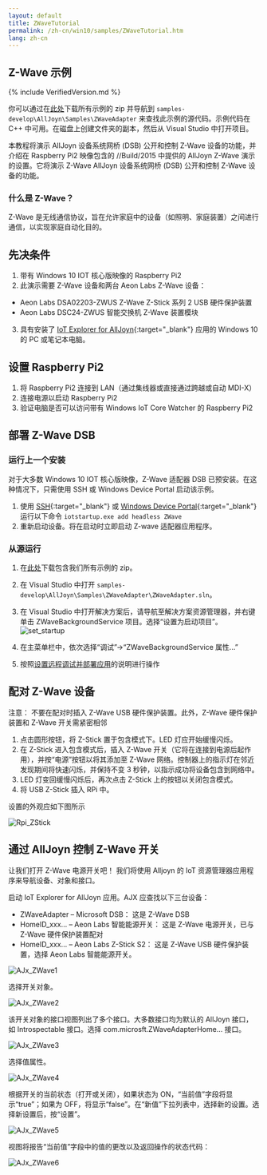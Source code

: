 ```yaml
---
layout: default
title: ZWaveTutorial
permalink: /zh-cn/win10/samples/ZWaveTutorial.htm
lang: zh-cn
---
```


## Z-Wave 示例

{% include VerifiedVersion.md %}

你可以通过在[此处](https://github.com/ms-iot/samples/archive/develop.zip)下载所有示例的 zip 并导航到 `samples-develop\AllJoyn\Samples\ZWaveAdapter` 来查找此示例的源代码。示例代码在 C++ 中可用。在磁盘上创建文件夹的副本，然后从 Visual Studio 中打开项目。

本教程将演示 AllJoyn 设备系统网桥 \(DSB\) 公开和控制 Z-Wave 设备的功能，并介绍在 Raspberry Pi2 映像包含的 //Build/2015 中提供的 AllJoyn Z-Wave 演示的设置。它将演示 Z-Wave AllJoyn 设备系统网桥 \(DSB\) 公开和控制 Z-Wave 设备的功能。

### 什么是 Z-Wave？

Z-Wave 是无线通信协议，旨在允许家庭中的设备（如照明、家庭装置）之间进行通信，以实现家庭自动化目的。

## 先决条件

1. 带有 Windows 10 IOT 核心版映像的 Raspberry Pi2
2. <a name="AllJoyn_Z_Wave"></a>此演示需要 Z-Wave 设备和两台 Aeon Labs Z-Wave 设备：
  * Aeon Labs DSA02203-ZWUS Z-Wave Z-Stick 系列 2 USB 硬件保护装置
  * Aeon Labs DSC24-ZWUS 智能交换机 Z-Wave 装置模块
3. 具有安装了 [IoT Explorer for AllJoyn]({{site.baseurl}}/zh-cn/win10/AllJoyn.htm#AllJoynExplorer){:target="_blank"} 应用的 Windows 10 的 PC 或笔记本电脑。


## 设置 Raspberry Pi2

1. 将 Raspberry Pi2 连接到 LAN（通过集线器或直接通过跨越或自动 MDI-X）
2. 连接电源以启动 Raspberry Pi2
3. 验证电脑是否可以访问带有 Windows IoT Core Watcher 的 Raspberry Pi2

## 部署 Z-Wave DSB

### 运行上一个安装

对于大多数 Windows 10 IOT 核心版映像，Z-Wave 适配器 DSB 已预安装。在这种情况下，只需使用 SSH 或 Windows Device Portal 启动该示例。

1. 使用 [SSH]({{site.baseurl}}/zh-cn/win10/samples/SSH.htm){:target="_blank"} 或 [Windows Device Portal]({{site.baseurl}}/zh-cn/win10/tools/DevicePortal.htm){:target="_blank"} 运行以下命令 `iotstartup.exe add headless ZWave`
2. 重新启动设备。将在启动时立即启动 Z-wave 适配器应用程序。

### 从源运行
1. 在[此处](https://github.com/ms-iot/samples/archive/develop.zip)下载包含我们所有示例的 zip。
2. 在 Visual Studio 中打开 `samples-develop\AllJoyn\Samples\ZWaveAdapter\ZWaveAdapter.sln`。
3. 在 Visual Studio 中打开解决方案后，请导航至解决方案资源管理器，并右键单击 ZWaveBackgroundService 项目。选择“设置为启动项目”。![set\_startup]({{site.baseurl}}/Resources/images/AllJoyn/startup_proj.png)

4.  在主菜单栏中，依次选择“调试”-\>“ZWaveBackgroundService 属性...”
5.  按照[设置远程调试并部署应用]({{site.baseurl}}/{{page.lang}}/win10/AppDeployment.htm#cpp)的说明进行操作

## 配对 Z-Wave 设备

注意： 不要在配对时插入 Z-Wave USB 硬件保护装置。此外，Z-Wave 硬件保护装置和 Z-Wave 开关需紧密相邻

1. 点击圆形按钮，将 Z-Stick 置于包含模式下。LED 灯应开始缓慢闪烁。
2. 在 Z-Stick 进入包含模式后，插入 Z-Wave 开关（它将在连接到电源后起作用），并按“电源”按钮以将其添加至 Z-Wave 网络。控制器上的指示灯在邻近发现期间将快速闪烁，并保持不变 3 秒钟，以指示成功将设备包含到网络中。
3. LED 灯变回缓慢闪烁后，再次点击 Z-Stick 上的按钮以关闭包含模式。
4. 将 USB Z-Stick 插入 RPi 中。

设置的外观应如下图所示

![Rpi\_ZStick]({{site.baseurl}}/Resources/images/AllJoyn/ZStick_RPi.png)

## 通过 AllJoyn 控制 Z-Wave 开关

让我们打开 Z-Wave 电源开关吧！ 我们将使用 Alljoyn 的 IoT 资源管理器应用程序来导航设备、对象和接口。

启动 IoT Explorer for AllJoyn 应用。AJX 应查找以下三台设备：

* ZWaveAdapter – Microsoft DSB： 这是 Z-Wave DSB
* HomeID\_xxx… – Aeon Labs 智能能源开关： 这是 Z-Wave 电源开关，已与 Z-Wave 硬件保护装置配对
* HomeID\_xxx… – Aeon Labs Z-Stick S2： 这是 Z-Wave USB 硬件保护装置，选择 Aeon Labs 智能能源开关。

![AJx\_ZWave1]({{site.baseurl}}/Resources/images/AllJoyn/Ajx_shot1.png)

选择开关对象。

![AJx\_ZWave2]({{site.baseurl}}/Resources/images/AllJoyn/ajx_shot2.png)

  该开关对象的接口视图列出了多个接口。大多数接口均为默认的 AllJoyn 接口，如 Introspectable 接口。选择 com.microsft.ZWaveAdapterHome… 接口。


![AJx\_ZWave3]({{site.baseurl}}/Resources/images/AllJoyn/Ajx_shot3.png)


选择值属性。

![AJx\_ZWave4]({{site.baseurl}}/Resources/images/AllJoyn/Ajx_shot4.png)

  根据开关的当前状态（打开或关闭），如果状态为 ON，“当前值”字段将显示“true”；如果为 OFF，将显示“false”。在“新值”下拉列表中，选择新的设置。选择新设置后，按“设置”。

![AJx\_ZWave5]({{site.baseurl}}/Resources/images/AllJoyn/Ajx_shot5.png)

  视图将报告“当前值”字段中的值的更改以及返回操作的状态代码：

![AJx\_ZWave6]({{site.baseurl}}/Resources/images/AllJoyn/Ajx_shot6.jpg)


